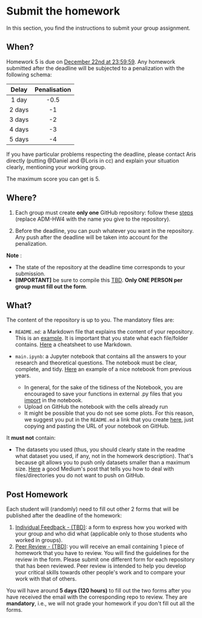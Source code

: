 # Submit the homework

In this section, you find the instructions to submit your group assignment.

## When?
Homework 5 is due on [December 22nd at 23:59:59](http://aris.me/index.php/data-mining-ds-2024). Any homework submitted after the deadline will be subjected to a penalization with the following schema:

|   Delay  | Penalisation |
|:--------:|:------------:|
|  1 day |     -0.5     |
| 2 days |      -1      |
| 3 days |      -2      |
| 4 days |      -3      |
| 5 days |      -4      |

If you have particular problems respecting the deadline, please contact Aris directly (putting @Daniel and @Loris in cc) and explain your situation clearly, mentioning your working group.


The maximum score you can get is 5.

## Where?
1. Each group must create __only one__ GitHub repository: follow these [steps](https://github.com/CriMenghini/ADM-HW4/blob/master/README.md) (replace ADM-HW4 with the name you give to the repository). 

2. Before the deadline, you can push whatever you want in the repository. Any push after the deadline will be taken into account for the penalization.

__Note__ :

* The state of the repository at the deadline time corresponds to your submission.
* __[IMPORTANT]__ be sure to compile this [TBD](). **Only ONE PERSON per group must fill out the form**.

## What?

The content of the repository is up to you. The mandatory files are:

* `README.md`: a Markdown file that explains the content of your repository. This is an [example](https://github.com/CriMenghini/Wikipedia/tree/master/Mention). It is important that you state what each file/folder contains. [Here](https://github.com/adam-p/markdown-here/wiki/Markdown-Cheatsheet) a cheatsheet to use Markdown.

* `main.ipynb`: a Jupyter notebook that contains all the answers to your research and theoretical questions. The notebook must be clear, complete, and tidy. [Here](https://github.com/dusicastepic/ADMSecondHomework/blob/master/ADM_HW2_Full.ipynb) an example of a nice notebook from previous years.
    - In general, for the sake of the tidiness of the Notebook, you are encouraged to save your functions in external .py files that you [import](https://www.programiz.com/python-programming/modules) in the notebook.
    - Upload on GitHub the notebook with the cells already run
    - It might be possible that you do not see some plots. For this reason, we suggest you put in the `README.md` a link that you create [here](http://nbviewer.jupyter.org/), just copying and pasting the URL of your notebook on GitHub.

It __must not__ contain:
* The datasets you used (thus, you should clearly state in the readme what dataset you used, if any, not in the homework description). That's because git allows you to push only datasets smaller than a maximum size. [Here](https://haydar-ai.medium.com/learning-how-to-git-ignoring-files-and-folders-using-gitignore-4b6a1ec43ce1) a good Medium's post that tells you how to deal with files/directories you do not want to push on GitHub.

## Post Homework

Each student will (randomly) need to fill out other 2 forms that will be published after the deadline of the homework:

1. [Individual Feedback - (TBD)](): a form to express how you worked with your group and who did what (applicable only to those students who worked in groups).
2. [Peer Review  - (TBD)](): you will receive an email containing 1 piece of homework that you have to review. You will find the guidelines for the review in the form. Please submit one different form for each repository that has been reviewed. Peer review is intended to help you develop your critical skills towards other people's work and to compare your work with that of others. 

You will have around __5 days (120 hours)__ to fill out the two forms after you have received the email with the corresponding repo to review. They are __mandatory__, i.e., we will not grade your homework if you don't fill out all the forms.



